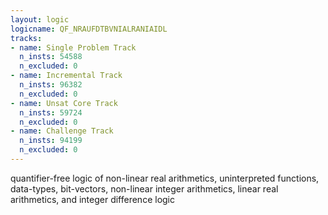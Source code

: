 ```yaml
---
layout: logic
logicname: QF_NRAUFDTBVNIALRANIAIDL
tracks:
- name: Single Problem Track
  n_insts: 54588
  n_excluded: 0
- name: Incremental Track
  n_insts: 96382
  n_excluded: 0
- name: Unsat Core Track
  n_insts: 59724
  n_excluded: 0
- name: Challenge Track
  n_insts: 94199
  n_excluded: 0
---
```

quantifier-free logic of non-linear real arithmetics, uninterpreted functions, data-types, bit-vectors, non-linear integer arithmetics, linear real arithmetics, and integer difference logic
